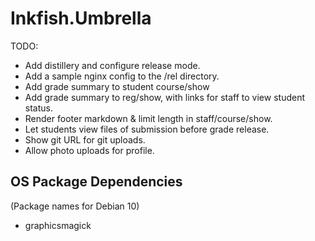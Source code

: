 
# Inkfish.Umbrella

TODO:

 - Add distillery and configure release mode.
 - Add a sample nginx config to the /rel directory.
 - Add grade summary to student course/show
 - Add grade summary to reg/show, with links for staff to view student status.
 - Render footer markdown & limit length in staff/course/show.
 - Let students view files of submission before grade release.
 - Show git URL for git uploads.
 - Allow photo uploads for profile.

## OS Package Dependencies

(Package names for Debian 10)

 - graphicsmagick


